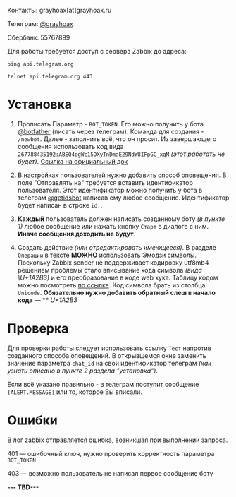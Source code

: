 Контакты: grayhoax[at]grayhoax.ru

Телеграм: [@grayhoax](https://t.me/grayhoax)

Сбербанк: 55767899

Для работы требуется доступ с сервера Zabbix до адреса:

`ping api.telegram.org`

`telnet api.telegram.org 443`

# Установка

1. Прописать Параметр - `BOT_TOKEN`. Его можно получить у бота [@botfather](https://t.me/botfather) (писать через телеграм). Команда для создания - `/newbot`. Далее - заполнить всё, что он просит. Из завершающего сообщения использовать код вида `267788435192:ABEQ4qgWc15OXyTnDmаE29NdW8IFpGC_xqM` *(этот работать не будет)*. [Ссылка на официальный док](https://core.telegram.org/bots#6-botfather)

2. В настройках пользователей нужно добавить способ оповещения. В поле "Отправлять на" требуется вставить идентификатор пользователя. Этот идентификатор можно получить у бота в телеграм [@getidsbot](https://t.me/getidsbot) написав ему любое сообщение. Идентификатор будет написан в строке `id:`.

3. **Каждый** пользователь должен написать созданному боту *(в пункте 1)* любое сообщение или нажать кнопку `Старт` в диалоге с ним. **Иначе сообщения доходить не будут**.

4. Создать действие *(или отредактировать имеющееся)*. В разделе `Операции` в тексте **МОЖНО** использовать Эмодзи символы. Поскольку Zabbix sender не поддерживает кодировку utf8mb4 - решением проблемы стало вписывание кода символа *(вида \U+1A2B3)* и его преобразование в коде web хука. Таблицу кодом можно посмотреть [по ссылке](https://apps.timwhitlock.info/emoji/tables/unicode). Код символа брать из столбца `Unicode`. **Обязательно нужно добавить обратный слеш в начало кода** — **\** _U+1A2B3_

# Проверка
Для проверки работы следует использовать ссылку `Тест` напротив созданного способа оповещений. В открывшемся окне заменить значение параметра `chat_id` на свой идентификатор телеграм _(как узнать описано в пункте 2 раздела "установка")_.

Если всё указано правильно - в телеграм поступит сообщение `{ALERT.MESSAGE}` или то, которое Вы вписали.

# Ошибки
В лог zabbix отправляется ошибка, возникшая при выполнении запроса.


401 — ошибочный ключ, нужно проверить корректность параметра `BOT_TOKEN`

403 — возможно пользователь не написал первое сообщение боту

**--- TBD---**

